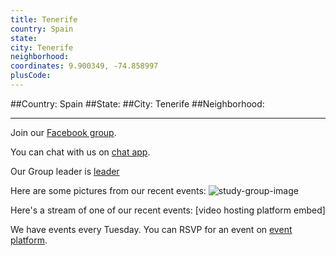 ```yaml
---
title: Tenerife
country: Spain
state: 
city: Tenerife
neighborhood: 
coordinates: 9.900349, -74.858997
plusCode:
---
```


##Country: Spain
##State: 
##City: Tenerife
##Neighborhood: 
*****
Join our [Facebook group](https://www.facebook.com/groups/free.code.camp.tenerife).

You can chat with us on [chat app]().

Our Group leader is [leader]()

Here are some pictures from our recent events:
![study-group-image]()

Here's a stream of one of our recent events:
[video hosting platform embed]

We have events every Tuesday. You can RSVP for an event on [event platform]().
